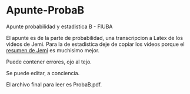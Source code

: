 # Apunte-ProbaB
Apunte probabilidad y estadistica B - FIUBA

El apunte es de la parte de probabilidad, una transcripcion a Latex de los videos de Jemi. Para la de estadistica deje de copiar los videos porque el [resumen de Jemi](https://campus.fi.uba.ar/pluginfile.php/269688/mod_folder/content/0/Apunte%20estadistica%202020.pdf?forcedownload=1) es muchisimo mejor.

Puede contener errores, ojo al tejo.

Se puede editar, a conciencia.

El archivo final para leer es ProbaB.pdf.

